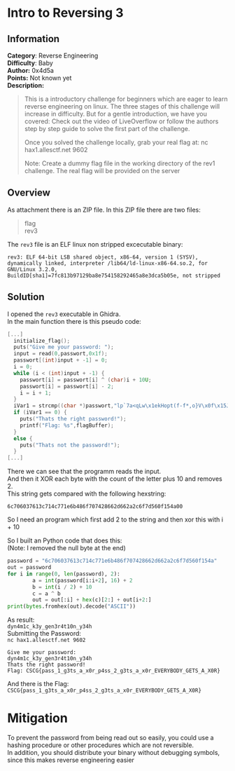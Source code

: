 # Intro to Reversing 3

## Information
**Category**: Reverse Engineering    
**Difficulty**: Baby  
**Author:** 0x4d5a  
**Points:** Not known yet  
**Description:**
>This is a introductory challenge for beginners which are eager to learn reverse engineering on linux. The three stages of this challenge will increase in difficulty. But for a gentle introduction, we have you covered: Check out the video of LiveOverflow or follow the authors step by step guide to solve the first part of the challenge.
>
>Once you solved the challenge locally, grab your real flag at: nc hax1.allesctf.net 9602
>
>Note: Create a dummy flag file in the working directory of the rev1 challenge. The real flag will be provided on the server

## Overview

As attachment there is an ZIP file.
In this ZIP file there are two files:
>flag   
>rev3

The `rev3` file is an ELF linux non stripped excecutable binary:   
```
rev3: ELF 64-bit LSB shared object, x86-64, version 1 (SYSV), dynamically linked, interpreter /lib64/ld-linux-x86-64.so.2, for GNU/Linux 3.2.0, BuildID[sha1]=7fc813b97129ba8e754158292465a8e3dca5b05e, not stripped
```

## Solution
I opened the `rev3` executable in Ghidra.  
In the main function there is this pseudo code:
```c
[...]
  initialize_flag();
  puts("Give me your password: ");
  input = read(0,passwort,0x1f);
  passwort[(int)input + -1] = 0;
  i = 0;
  while (i < (int)input + -1) {
    passwort[i] = passwort[i] ^ (char)i + 10U;
    passwort[i] = passwort[i] - 2;
    i = i + 1;
  }
  iVar1 = strcmp((char *)passwort,"lp`7a<qLw\x1ekHopt(f-f*,o}V\x0f\x15J"); 
  if (iVar1 == 0) {
    puts("Thats the right password!");
    printf("Flag: %s",flagBuffer);
  }
  else {
    puts("Thats not the password!");
  }
[...]
```
There we can see that the programm reads the input.   
And then it XOR each byte with the count of the letter plus 10 and removes 2.   
This string gets compared with the following hexstring:   

```
6c706037613c714c771e6b486f707428662d662a2c6f7d560f154a00
```
So I need an program which first add 2 to the string and then xor this with i + 10

So I built an Python code that does this:   
(Note: I removed the null byte at the end)
```python
password = "6c706037613c714c771e6b486f707428662d662a2c6f7d560f154a"
out = password
for i in range(0, len(password), 2):
        a = int(password[i:i+2], 16) + 2
        b = int(i / 2) + 10
        c = a ^ b
        out = out[:i] + hex(c)[2:] + out[i+2:]
print(bytes.fromhex(out).decode("ASCII"))
```
As result:   
`dyn4m1c_k3y_gen3r4t10n_y34h`   
Submitting the Password:   
`nc hax1.allesctf.net 9602`
```
Give me your password:
dyn4m1c_k3y_gen3r4t10n_y34h
Thats the right password!
Flag: CSCG{pass_1_g3ts_a_x0r_p4ss_2_g3ts_a_x0r_EVERYBODY_GETS_A_X0R}
```
And there is the Flag:   
`CSCG{pass_1_g3ts_a_x0r_p4ss_2_g3ts_a_x0r_EVERYBODY_GETS_A_X0R}`

# Mitigation

To prevent the password from being read out so easily, you could use a hashing procedure or other procedures which are not reversible.   
In addition, you should distribute your binary without debugging symbols, since this makes reverse engineering easier